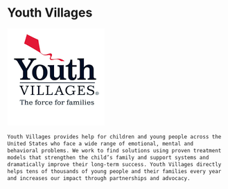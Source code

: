 
# Youth Villages



![Logo](img/yv.png)

    Youth Villages provides help for children and young people across the United States who face a wide range of emotional, mental and behavioral problems. We work to find solutions using proven treatment models that strengthen the child’s family and support systems and dramatically improve their long-term success. Youth Villages directly helps tens of thousands of young people and their families every year and increases our impact through partnerships and advocacy.